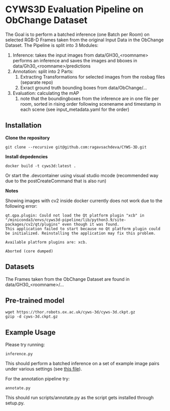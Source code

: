 # CYWS3D Evaluation Pipeline on ObChange Dataset
The Goal is to perform a batched inference (one Batch per Room) on selected RGB-D
Frames taken from the original Input Data in the ObChange Dataset. The Pipeline is split into
3 Modules: 
1. Inference: takes the input images from data/GH30_\<roomname\> performs an inference and saves the images and bboxes in data/Gh30_\<roomname\>/predictions
2. Annotation: split into 2 Parts: 
    1. Extracting Transformations for selected images from the rosbag files (separate repo)
    2. Exract ground truth bounding boxes from data/ObChange/...
3. Evaluation: calculating the mAP
    1. note that the boundingboxes from the inference are in one file per room, sorted in rising order following scenename and timestamp in each scene (see input_metadata.yaml for the order)



## Installation

**Clone the repository**

```
git clone --recursive git@github.com:ragavsachdeva/CYWS-3D.git
```

**Install depedencies**

```
docker build -t cyws3d:latest .
```

Or start the .devcontainer using visual studio mcode (recommended way due to the postCreateCommand that is also run)

**Notes**

Showing images with cv2 inside docker currently does not work due to the following error:
```
qt.qpa.plugin: Could not load the Qt platform plugin "xcb" in "/miniconda3/envs/cyws3d-pipeline/lib/python3.9/site-packages/cv2/qt/plugins" even though it was found.
This application failed to start because no Qt platform plugin could be initialized. Reinstalling the application may fix this problem.

Available platform plugins are: xcb.

Aborted (core dumped)
```


## Datasets

The Frames taken from the ObChange Dataset are found in data/GH30_\<roomname\>/...

## Pre-trained model

```
wget https://thor.robots.ox.ac.uk/cyws-3d/cyws-3d.ckpt.gz
gzip -d cyws-3d.ckpt.gz
```

## Example Usage

Please try running:

`inference.py`

This should perform a batched inference on a set of example image pairs under various settings (see [this file](demo_data/input_metadata.yml)).


For the annotation pipeline try:

`annotate.py`

This should run scripts/annotate.py as the script gets installed through setup.py.
